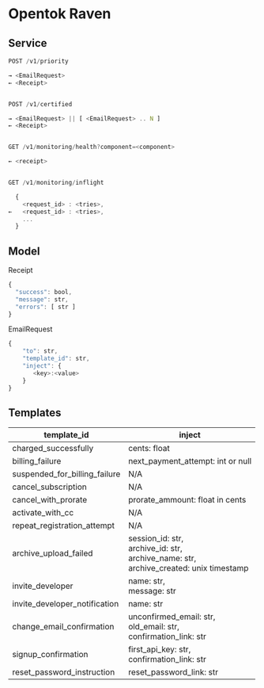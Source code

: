 # Opentok Raven

## Service

```javascript
POST /v1/priority

→ <EmailRequest>
← <Receipt>


POST /v1/certified

→ <EmailRequest> || [ <EmailRequest> .. N ]
← <Receipt>


GET /v1/monitoring/health?component=<component>

← <receipt>


GET /v1/monitoring/inflight

  {
    <request_id> : <tries>,
←   <request_id> : <tries>,
    ...
  }


```

## Model

Receipt
```javascript
{
  "success": bool,
  "message": str,
  "errors": [ str ]
}
```

EmailRequest
```javascript
{
    "to": str,
    "template_id": str,
    "inject": {
       <key>:<value>
    }
}
```

## Templates 
|template_id|inject| 
|---|---|
|charged_successfully|cents: float|
|billing_failure|next_payment_attempt: int or null| 
|suspended_for_billing_failure|N/A|
|cancel_subscription|N/A|
|cancel_with_prorate| prorate_ammount: float in cents |
|activate_with_cc|N/A|
|repeat_registration_attempt|N/A|
|archive_upload_failed|session_id: str,<br> archive_id: str, <br> archive_name: str,<br> archive_created: unix timestamp |
|invite_developer|name: str,<br> message: str|
|invite_developer_notification| name: str |
|change_email_confirmation|unconfirmed_email: str, <br> old_email: str, <br>confirmation_link: str|
|signup_confirmation|first_api_key: str, <br> confirmation_link: str|
|reset_password_instruction|reset_password_link: str|

